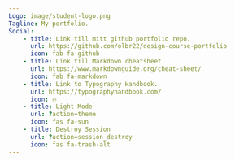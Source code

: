 ```yaml
---
Logo: image/student-logo.png
Tagline: My portfolio.
Social:
    - title: Link till mitt github portfolio repo.
      url: https://github.com/olbr22/design-course-portfolio
      icon: fab fa-github
    - title: Link till Markdown cheatsheet.
      url: https://www.markdownguide.org/cheat-sheet/
      icon: fab fa-markdown
    - title: Link to Typography Handbook.
      url: https://typographyhandbook.com/
      icon: 🔥
    - title: Light Mode
      url: ?action=theme
      icon: fas fa-sun
    - title: Destroy Session
      url: ?action=session_destroy
      icon: fas fa-trash-alt
---
```

